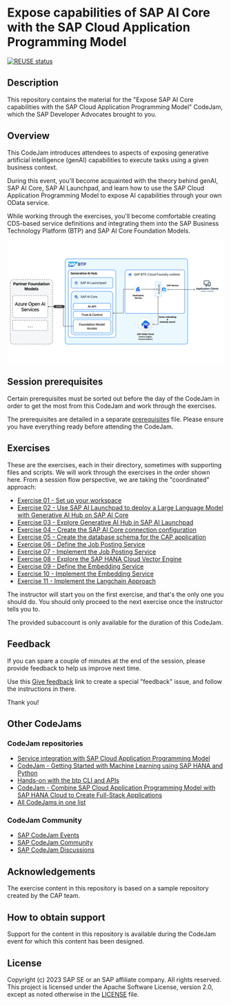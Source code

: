 # Expose capabilities of SAP AI Core with the SAP Cloud Application Programming Model

[![REUSE status](https://api.reuse.software/badge/github.com/SAP-samples/codejam-cap-llm)](https://api.reuse.software/info/github.com/SAP-samples/codejam-cap-llm)

## Description

This repository contains the material for the "Expose SAP AI Core capabilities with the SAP Cloud Application Programming Model" CodeJam, which the SAP Developer Advocates brought to you.

## Overview

This CodeJam introduces attendees to aspects of exposing generative artificial intelligence (genAI) capabilities to execute tasks using a given business context.

During this event, you'll become acquainted with the theory behind genAI, SAP AI Core, SAP AI Launchpad, and learn how to use the SAP Cloud Application Programming Model to expose AI capabilities through your own OData service.

While working through the exercises, you'll become comfortable creating CDS-based service definitions and integrating them into the SAP Business Technology Platform (BTP) and SAP AI Core Foundation Models.

![end2end-solution-diagram](/assets/architecture/End2End_Vector_Embedding_Solution_Diagram.png)

## Session prerequisites

Certain prerequisites must be sorted out before the day of the CodeJam in order to get the most from this CodeJam and work through the exercises.

The prerequisites are detailed in a separate [prerequisites](prerequisites.md) file. Please ensure you have everything ready before attending the CodeJam.

## Exercises

These are the exercises, each in their directory, sometimes with supporting files and scripts. We will work through the exercises in the order shown here. From a session flow perspective, we are taking the "coordinated" approach:

- [Exercise 01 - Set up your workspace](./exercises/01-set-up-workspace/README.md)
- [Exercise 02 - Use SAP AI Launchpad to deploy a Large Language Model with Generative AI Hub on SAP AI Core](./exercises/02-deploy-llm-ailaunchpad/README.md)
- [Exercise 03 - Explore Generative AI Hub in SAP AI Launchpad](./exercises/03-explore-genai-hub/README.md)
- [Exercise 04 - Create the SAP AI Core connection configuration](./exercises/04-create-connection-configuration/README.md)
- [Exercise 05 - Create the database schema for the CAP application](./exercises/05-define-db-schema/README.md)
- [Exercise 06 - Define the Job Posting Service](./exercises/06-define-job-posting-service/README.md)
- [Exercise 07 - Implement the Job Posting Service](./exercises/07-implement-job-posting-serivce/README.md)
- [Exercise 08 - Explore the SAP HANA Cloud Vector Engine](./exercises/08-explore-sap-hana-cloud-vector-engine/README.md)
- [Exercise 09 - Define the Embedding Service](./exercises/09-define-embedding-service/README.md)
- [Exercise 10 - Implement the Embedding Service](./exercises/10-implement-embedding-service/README.md)
- [Exercise 11 - Implement the Langchain Approach](./exercises/11-implement-langchain-approach/README.md)

The instructor will start you on the first exercise, and that's the only one you should do. You should only proceed to the next exercise once the instructor tells you to.

The provided subaccount is only available for the duration of this CodeJam.

## Feedback

If you can spare a couple of minutes at the end of the session, please provide feedback to help us improve next time.

Use this [Give feedback](https://github.com/SAP-samples/codejam-cap-llm/issues/new?assignees=&labels=feedback&template=session-feedback-template.md&title=Session%20Feedback) link to create a special "feedback" issue, and follow the instructions in there.

Thank you!

## Other CodeJams

### CodeJam repositories

- [Service integration with SAP Cloud Application Programming Model](https://github.com/SAP-samples/cap-service-integration-codejam)
- [CodeJam - Getting Started with Machine Learning using SAP HANA and Python](https://github.com/SAP-samples/hana-ml-py-codejam)
- [Hands-on with the btp CLI and APIs](https://github.com/SAP-samples/cloud-btp-cli-api-codejam)
- [CodeJam - Combine SAP Cloud Application Programming Model with SAP HANA Cloud to Create Full-Stack Applications](https://github.com/SAP-samples/cap-hana-exercises-codejam)
- [All CodeJams in one list](https://github.com/orgs/SAP-samples/repositories?language=&q=Codejam&sort=&type=all)

### CodeJam Community

- [SAP CodeJam Events](https://community.sap.com/t5/sap-codejam/eb-p/codejam-events)
- [SAP CodeJam Community](https://community.sap.com/t5/sap-codejam/gh-p/code-jam)
- [SAP CodeJam Discussions](https://community.sap.com/t5/sap-codejam-discussions/bd-p/code-jamforum-board)

## Acknowledgements

The exercise content in this repository is based on a sample repository created by the CAP team.

## How to obtain support

Support for the content in this repository is available during the CodeJam event for which this content has been designed.

## License

Copyright (c) 2023 SAP SE or an SAP affiliate company. All rights reserved. This project is licensed under the Apache Software License, version 2.0, except as noted otherwise in the [LICENSE](LICENSE) file.

